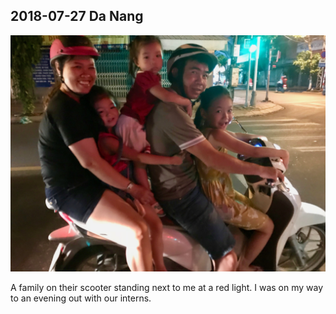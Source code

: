 ## 2018-07-27 Da Nang

![DaNang Scooter](/img/2018-07-27-danang_scooter.jpg)

A family on their scooter standing next to me at a red light. I was on my way to an evening out with our interns.